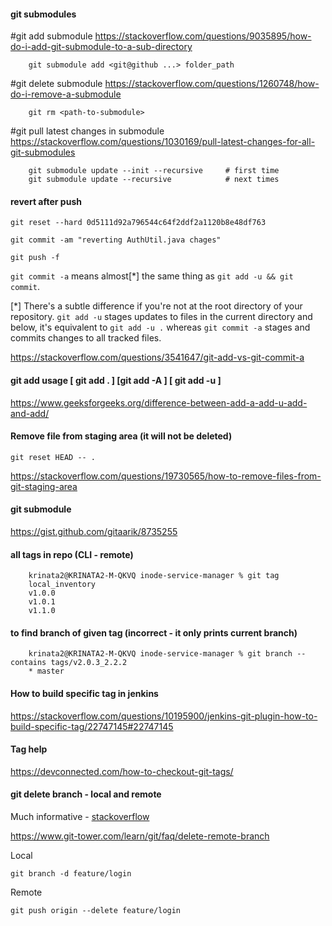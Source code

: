 #### git submodules

#git add submodule
https://stackoverflow.com/questions/9035895/how-do-i-add-git-submodule-to-a-sub-directory
    
        git submodule add <git@github ...> folder_path
        
#git delete submodule
https://stackoverflow.com/questions/1260748/how-do-i-remove-a-submodule
    
        git rm <path-to-submodule>
    
#git pull latest changes in submodule
https://stackoverflow.com/questions/1030169/pull-latest-changes-for-all-git-submodules
    
        git submodule update --init --recursive     # first time
        git submodule update --recursive            # next times
    
        

#### revert after push

    git reset --hard 0d5111d92a796544c64f2ddf2a1120b8e48df763
    
    git commit -am "reverting AuthUtil.java chages"
    
    git push -f
    
```git commit -a``` means almost[\*] the same thing as ```git add -u && git commit```.

[\*] There's a subtle difference if you're not at the root directory of your repository. ```git add -u``` stages updates to files in the current directory and below, it's equivalent to ```git add -u .``` whereas ```git commit -a``` stages and commits changes to all tracked files.

https://stackoverflow.com/questions/3541647/git-add-vs-git-commit-a

#### git add usage [ git add . ] [git add -A ] [ git add -u ]

https://www.geeksforgeeks.org/difference-between-add-a-add-u-add-and-add/

#### Remove file from staging area (it will not be deleted)

    git reset HEAD -- .

https://stackoverflow.com/questions/19730565/how-to-remove-files-from-git-staging-area
#### git submodule

https://gist.github.com/gitaarik/8735255



#### all tags in repo  (CLI - remote)

        krinata2@KRINATA2-M-QKVQ inode-service-manager % git tag
        local_inventory
        v1.0.0
        v1.0.1
        v1.1.0

#### to find branch of given tag (incorrect - it only prints current branch)

        krinata2@KRINATA2-M-QKVQ inode-service-manager % git branch --contains tags/v2.0.3_2.2.2
        * master
        
#### How to build specific tag in jenkins

https://stackoverflow.com/questions/10195900/jenkins-git-plugin-how-to-build-specific-tag/22747145#22747145

#### Tag help

https://devconnected.com/how-to-checkout-git-tags/

#### git delete branch - local and remote

Much informative - [stackoverflow](https://stackoverflow.com/questions/2003505/how-do-i-delete-a-git-branch-locally-and-remotely)

https://www.git-tower.com/learn/git/faq/delete-remote-branch

Local

    git branch -d feature/login
    
Remote

    git push origin --delete feature/login
